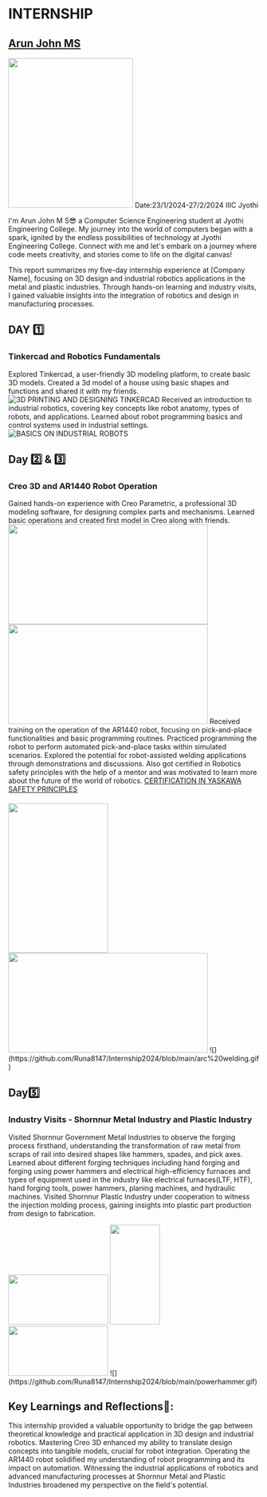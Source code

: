# INTERNSHIP
## [Arun John MS](https://github.com/Runa8147)
<img src=https://github.com/Runa8147/Internship2024/blob/main/arunph.jpg width="250" height="300">
Date:23/1/2024-27/2/2024
IIIC Jyothi

I'm Arun John M S😎 a Computer Science Engineering student at Jyothi Engineering College.
My journey into the world of computers began with a spark, ignited by the endless possibilities of technology at Jyothi Engineering College. Connect with me and let's embark on a journey where code meets creativity, and stories come to life on the digital canvas!

This report summarizes my five-day internship experience at [Company Name], focusing on 3D design and industrial robotics applications in the metal and plastic industries. Through hands-on learning and industry visits, I gained valuable insights into the integration of robotics and design in manufacturing processes.

## DAY 1️⃣
### Tinkercad and Robotics Fundamentals
Explored Tinkercad, a user-friendly 3D modeling platform, to create basic 3D models.
Created a 3d model of a house using basic shapes and functions and shared it with my friends. 
![3D PRINTING AND DESIGNING TINKERCAD](https://github.com/Runa8147/Internship2024/blob/main/house3d.png)
Received an introduction to industrial robotics, covering key concepts like robot anatomy, types of robots, and applications.
Learned about robot programming basics and control systems used in industrial settings.
![BASICS ON INDUSTRIAL ROBOTS](https://github.com/Runa8147/Internship2024/blob/main/ROBOTIC%20ARM.jpg)

## Day 2️⃣ & 3️⃣
### Creo 3D and AR1440 Robot Operation
Gained hands-on experience with Creo Parametric, a professional 3D modeling software, for designing complex parts and mechanisms.
Learned basic operations and created first model in Creo along with friends.
<img src=https://github.com/Runa8147/Internship2024/blob/main/CREO.jpg width="400" height="200">
<img src=https://github.com/Runa8147/Internship2024/blob/main/WhatsApp%20Image%202024-01-26%20at%2022.12.49_652d1f95.jpg width="400" height="200">
Received training on the operation of the AR1440 robot, focusing on pick-and-place functionalities and basic programming routines.
Practiced programming the robot to perform automated pick-and-place tasks within simulated scenarios.
Explored the potential for robot-assisted welding applications through demonstrations and discussions.
Also got certified in Robotics safety principles with the help of a mentor and was motivated to learn more about the future of the world of robotics.
[CERTIFICATION IN YASKAWA SAFETY PRINCIPLES](https://github.com/Runa8147/Internship2024/blob/main/MTEC%20CertificateAbsorbFields-1.pdf)
####
<img src=https://github.com/Runa8147/Internship2024/blob/main/MOTOMAN-AR1440_max.png width="200" height="300">
<img src=https://github.com/Runa8147/Internship2024/blob/main/ROBOTIC%20ARM.jpg width="400" height="200">
![](https://github.com/Runa8147/Internship2024/blob/main/arc%20welding.gif)

## Day5️⃣
### Industry Visits - Shornnur Metal Industry and Plastic Industry
Visited Shornnur Government Metal Industries to observe the forging process firsthand, understanding the transformation of raw metal from scraps of rail into desired shapes like hammers, spades, and pick axes.
Learned about different forging techniques including hand forging and forging using power hammers and electrical high-efficiency furnaces and types of equipment used in the industry like electrical furnaces(LTF, HTF), hand forging tools, power hammers, planing machines, and hydraulic machines.
Visited Shornnur Plastic Industry under cooperation to witness the injection molding process, gaining insights into plastic part production from design to fabrication.

<img src=https://github.com/Runa8147/Internship2024/blob/main/IMG-20240127-WA0002.jpg width="200" height="100">
<img src=https://github.com/Runa8147/Internship2024/blob/main/IMG-20240127-WA0003.jpg width="100" height="200">
<img src=https://github.com/Runa8147/Internship2024/blob/main/IMG-20240127-WA0005.jpg width="200" height="100">
![](https://github.com/Runa8147/Internship2024/blob/main/powerhammer.gif)



## Key Learnings and Reflections📝:
This internship provided a valuable opportunity to bridge the gap between theoretical knowledge and practical application in 3D design and industrial robotics.
Mastering Creo 3D enhanced my ability to translate design concepts into tangible models, crucial for robot integration.
Operating the AR1440 robot solidified my understanding of robot programming and its impact on automation.
Witnessing the industrial applications of robotics and advanced manufacturing processes at Shornnur Metal and Plastic Industries broadened my perspective on the field's potential.
